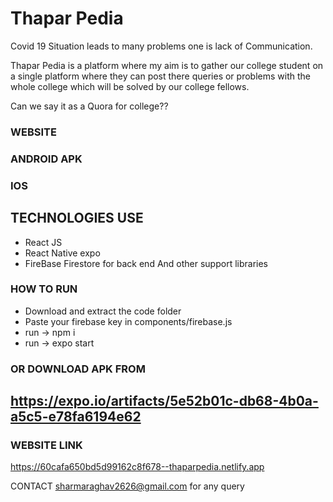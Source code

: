 # Thapar Pedia #
Covid 19 Situation leads to many problems one is lack of Communication.

Thapar Pedia is a platform where my aim is to gather our college student on a single platform where they can post there queries or problems with the whole college
which will be solved by our college fellows.  

Can we say it as a Quora for college??

### WEBSITE  ###
### ANDROID APK ###
### IOS ###

## TECHNOLOGIES USE ##

* React JS
* React Native expo
* FireBase Firestore for back end
And other support libraries


### HOW TO RUN ###

- Download and extract the code folder
- Paste your firebase key in components/firebase.js
- run -> npm i
- run -> expo start

### OR DOWNLOAD APK  FROM ##

## https://expo.io/artifacts/5e52b01c-db68-4b0a-a5c5-e78fa6194e62 ##

### WEBSITE LINK ###
https://60cafa650bd5d99162c8f678--thaparpedia.netlify.app




CONTACT sharmaraghav2626@gmail.com for any query

